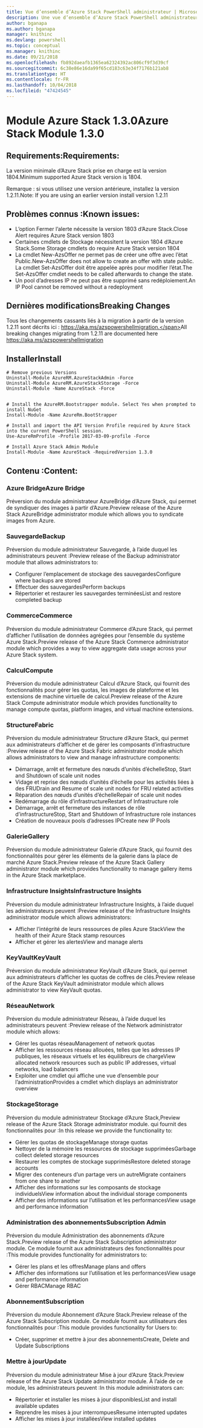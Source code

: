 ```yaml
---
title: Vue d’ensemble d’Azure Stack PowerShell administrateur | Microsoft Docs
description: Une vue d’ensemble d’Azure Stack PowerShell administrateur avec des instructions sur les procédures d’installation et de configuration.
author: bganapa
ms.author: bganapa
manager: knithinc
ms.devlang: powershell
ms.topic: conceptual
ms.manager: knithinc
ms.date: 09/21/2018
ms.openlocfilehash: fb892daeafb1365ea62324392ac806cf9f3d39cf
ms.sourcegitcommit: 6c38e86e16da99f65cd183c63e34f7176b121ab8
ms.translationtype: HT
ms.contentlocale: fr-FR
ms.lasthandoff: 10/04/2018
ms.locfileid: "47424545"
---
```

# <a name="azure-stack-module-130"></a><span data-ttu-id="231c3-103">Module Azure Stack 1.3.0</span><span class="sxs-lookup"><span data-stu-id="231c3-103">Azure Stack Module 1.3.0</span></span>

## <a name="requirements"></a><span data-ttu-id="231c3-104">Requirements:</span><span class="sxs-lookup"><span data-stu-id="231c3-104">Requirements:</span></span>
<span data-ttu-id="231c3-105">La version minimale d’Azure Stack prise en charge est la version 1804.</span><span class="sxs-lookup"><span data-stu-id="231c3-105">Minimum supported Azure Stack version is 1804.</span></span>

<span data-ttu-id="231c3-106">Remarque : si vous utilisez une version antérieure, installez la version 1.2.11.</span><span class="sxs-lookup"><span data-stu-id="231c3-106">Note: If you are using an earlier version install version 1.2.11</span></span>

## <a name="known-issues"></a><span data-ttu-id="231c3-107">Problèmes connus :</span><span class="sxs-lookup"><span data-stu-id="231c3-107">Known issues:</span></span>

- <span data-ttu-id="231c3-108">L’option Fermer l’alerte nécessite la version 1803 d’Azure Stack.</span><span class="sxs-lookup"><span data-stu-id="231c3-108">Close Alert requires Azure Stack version 1803</span></span>
- <span data-ttu-id="231c3-109">Certaines cmdlets de Stockage nécessitent la version 1804 d’Azure Stack.</span><span class="sxs-lookup"><span data-stu-id="231c3-109">Some Storage cmdlets do require Azure Stack version 1804</span></span>
- <span data-ttu-id="231c3-110">La cmdlet New-AzsOffer ne permet pas de créer une offre avec l’état Public.</span><span class="sxs-lookup"><span data-stu-id="231c3-110">New-AzsOffer does not allow to create an offer with state public.</span></span> <span data-ttu-id="231c3-111">La cmdlet Set-AzsOffer doit être appelée après pour modifier l’état.</span><span class="sxs-lookup"><span data-stu-id="231c3-111">The Set-AzsOffer cmdlet needs to be called afterwards to change the state.</span></span>
- <span data-ttu-id="231c3-112">Un pool d’adresses IP ne peut pas être supprimé sans redéploiement.</span><span class="sxs-lookup"><span data-stu-id="231c3-112">An IP Pool cannot be removed without a redeployment</span></span>

## <a name="breaking-changes"></a><span data-ttu-id="231c3-113">Dernières modifications</span><span class="sxs-lookup"><span data-stu-id="231c3-113">Breaking Changes</span></span>
<span data-ttu-id="231c3-114">Tous les changements cassants liés à la migration à partir de la version 1.2.11 sont décrits ici : https://aka.ms/azspowershellmigration.</span><span class="sxs-lookup"><span data-stu-id="231c3-114">All breaking changes migrating from 1.2.11 are documented here https://aka.ms/azspowershellmigration</span></span>

## <a name="install"></a><span data-ttu-id="231c3-115">Installer</span><span class="sxs-lookup"><span data-stu-id="231c3-115">Install</span></span>
```
# Remove previous Versions
Uninstall-Module AzureRM.AzureStackAdmin -Force
Uninstall-Module AzureRM.AzureStackStorage -Force
Uninstall-Module -Name AzureStack -Force 


# Install the AzureRM.Bootstrapper module. Select Yes when prompted to install NuGet
Install-Module -Name AzureRm.BootStrapper

# Install and import the API Version Profile required by Azure Stack into the current PowerShell session.
Use-AzureRmProfile -Profile 2017-03-09-profile -Force

# Install Azure Stack Admin Module
Install-Module -Name AzureStack -RequiredVersion 1.3.0
```
## <a name="content"></a><span data-ttu-id="231c3-116">Contenu :</span><span class="sxs-lookup"><span data-stu-id="231c3-116">Content:</span></span>
### <a name="azure-bridge"></a><span data-ttu-id="231c3-117">Azure Bridge</span><span class="sxs-lookup"><span data-stu-id="231c3-117">Azure Bridge</span></span>
<span data-ttu-id="231c3-118">Préversion du module administrateur AzureBridge d’Azure Stack, qui permet de syndiquer des images à partir d’Azure.</span><span class="sxs-lookup"><span data-stu-id="231c3-118">Preview release of the Azure Stack AzureBridge administrator module which allows you to syndicate images from Azure.</span></span>

### <a name="backup"></a><span data-ttu-id="231c3-119">Sauvegarde</span><span class="sxs-lookup"><span data-stu-id="231c3-119">Backup</span></span>
<span data-ttu-id="231c3-120">Préversion du module administrateur Sauvegarde, à l’aide duquel les administrateurs peuvent :</span><span class="sxs-lookup"><span data-stu-id="231c3-120">Preview release of the Backup administrator module that allows administrators to:</span></span>
- <span data-ttu-id="231c3-121">Configurer l’emplacement de stockage des sauvegardes</span><span class="sxs-lookup"><span data-stu-id="231c3-121">Configure where backups are stored</span></span>
- <span data-ttu-id="231c3-122">Effectuer des sauvegardes</span><span class="sxs-lookup"><span data-stu-id="231c3-122">Perform backups</span></span>
- <span data-ttu-id="231c3-123">Répertorier et restaurer les sauvegardes terminées</span><span class="sxs-lookup"><span data-stu-id="231c3-123">List and restore completed backup</span></span>

### <a name="commerce"></a><span data-ttu-id="231c3-124">Commerce</span><span class="sxs-lookup"><span data-stu-id="231c3-124">Commerce</span></span>
<span data-ttu-id="231c3-125">Préversion du module administrateur Commerce d’Azure Stack, qui permet d’afficher l’utilisation de données agrégées pour l’ensemble du système Azure Stack.</span><span class="sxs-lookup"><span data-stu-id="231c3-125">Preview release of the Azure Stack Commerce administrator module which provides a way to view aggregate data usage across your Azure Stack system.</span></span>

### <a name="compute"></a><span data-ttu-id="231c3-126">Calcul</span><span class="sxs-lookup"><span data-stu-id="231c3-126">Compute</span></span>
<span data-ttu-id="231c3-127">Préversion du module administrateur Calcul d’Azure Stack, qui fournit des fonctionnalités pour gérer les quotas, les images de plateforme et les extensions de machine virtuelle de calcul.</span><span class="sxs-lookup"><span data-stu-id="231c3-127">Preview release of the Azure Stack Compute administrator module which provides functionality to manage compute quotas, platform images, and virtual machine extensions.</span></span>

### <a name="fabric"></a><span data-ttu-id="231c3-128">Structure</span><span class="sxs-lookup"><span data-stu-id="231c3-128">Fabric</span></span>
<span data-ttu-id="231c3-129">Préversion du module administrateur Structure d’Azure Stack, qui permet aux administrateurs d’afficher et de gérer les composants d’infrastructure :</span><span class="sxs-lookup"><span data-stu-id="231c3-129">Preview release of the Azure Stack Fabric administrator module which allows administrators to view and manage infrastructure components:</span></span>
- <span data-ttu-id="231c3-130">Démarrage, arrêt et fermeture des nœuds d’unités d’échelle</span><span class="sxs-lookup"><span data-stu-id="231c3-130">Stop, Start and Shutdown of scale unit nodes</span></span>
- <span data-ttu-id="231c3-131">Vidage et reprise des nœuds d’unités d’échelle pour les activités liées à des FRU</span><span class="sxs-lookup"><span data-stu-id="231c3-131">Drain and Resume of scale unit nodes for FRU related activities</span></span>
- <span data-ttu-id="231c3-132">Réparation des nœuds d’unités d’échelle</span><span class="sxs-lookup"><span data-stu-id="231c3-132">Repair of scale unit nodes</span></span>
- <span data-ttu-id="231c3-133">Redémarrage du rôle d’infrastructure</span><span class="sxs-lookup"><span data-stu-id="231c3-133">Restart of Infrastructure role</span></span>
- <span data-ttu-id="231c3-134">Démarrage, arrêt et fermeture des instances de rôle d’infrastructure</span><span class="sxs-lookup"><span data-stu-id="231c3-134">Stop, Start and Shutdown of Infrastructure role instances</span></span>
- <span data-ttu-id="231c3-135">Création de nouveaux pools d’adresses IP</span><span class="sxs-lookup"><span data-stu-id="231c3-135">Create new IP Pools</span></span>


### <a name="gallery"></a><span data-ttu-id="231c3-136">Galerie</span><span class="sxs-lookup"><span data-stu-id="231c3-136">Gallery</span></span>
<span data-ttu-id="231c3-137">Préversion du module administrateur Galerie d’Azure Stack, qui fournit des fonctionnalités pour gérer les éléments de la galerie dans la place de marché Azure Stack.</span><span class="sxs-lookup"><span data-stu-id="231c3-137">Preview release of the Azure Stack Gallery administrator module which provides functionality to manage gallery items in the Azure Stack marketplace.</span></span>

### <a name="infrastructure-insights"></a><span data-ttu-id="231c3-138">Infrastructure Insights</span><span class="sxs-lookup"><span data-stu-id="231c3-138">Infrastructure Insights</span></span>
<span data-ttu-id="231c3-139">Préversion du module administrateur Infrastructure Insights, à l’aide duquel les administrateurs peuvent :</span><span class="sxs-lookup"><span data-stu-id="231c3-139">Preview release of the Infrastructure Insights administrator module which allows administrators:</span></span>
- <span data-ttu-id="231c3-140">Afficher l’intégrité de leurs ressources de piles Azure Stack</span><span class="sxs-lookup"><span data-stu-id="231c3-140">View the health of their Azure Stack stamp resources</span></span>
- <span data-ttu-id="231c3-141">Afficher et gérer les alertes</span><span class="sxs-lookup"><span data-stu-id="231c3-141">View and manage alerts</span></span>

### <a name="keyvault"></a><span data-ttu-id="231c3-142">KeyVault</span><span class="sxs-lookup"><span data-stu-id="231c3-142">KeyVault</span></span>
<span data-ttu-id="231c3-143">Préversion du module administrateur KeyVault d’Azure Stack, qui permet aux administrateurs d’afficher les quotas de coffres de clés.</span><span class="sxs-lookup"><span data-stu-id="231c3-143">Preview release of the Azure Stack KeyVault administrator module which allows administrator to view KeyVault quotas.</span></span>

### <a name="network"></a><span data-ttu-id="231c3-144">Réseau</span><span class="sxs-lookup"><span data-stu-id="231c3-144">Network</span></span>
<span data-ttu-id="231c3-145">Préversion du module administrateur Réseau, à l’aide duquel les administrateurs peuvent :</span><span class="sxs-lookup"><span data-stu-id="231c3-145">Preview release of the Network administrator module which allows:</span></span>
- <span data-ttu-id="231c3-146">Gérer les quotas réseau</span><span class="sxs-lookup"><span data-stu-id="231c3-146">Management of network quotas</span></span>
- <span data-ttu-id="231c3-147">Afficher les ressources réseau allouées, telles que les adresses IP publiques, les réseaux virtuels et les équilibreurs de charge</span><span class="sxs-lookup"><span data-stu-id="231c3-147">View allocated network resources such as public IP addresses, virtual networks, load balancers</span></span>
- <span data-ttu-id="231c3-148">Exploiter une cmdlet qui affiche une vue d’ensemble pour l’administration</span><span class="sxs-lookup"><span data-stu-id="231c3-148">Provides a cmdlet which displays an administrator overview</span></span>

### <a name="storage"></a><span data-ttu-id="231c3-149">Stockage</span><span class="sxs-lookup"><span data-stu-id="231c3-149">Storage</span></span>
<span data-ttu-id="231c3-150">Préversion du module administrateur Stockage d’Azure Stack,</span><span class="sxs-lookup"><span data-stu-id="231c3-150">Preview release of the Azure Stack Storage administrator module.</span></span>  <span data-ttu-id="231c3-151">qui fournit des fonctionnalités pour :</span><span class="sxs-lookup"><span data-stu-id="231c3-151">In this release we provide the functionality to:</span></span>
- <span data-ttu-id="231c3-152">Gérer les quotas de stockage</span><span class="sxs-lookup"><span data-stu-id="231c3-152">Manage storage quotas</span></span>
- <span data-ttu-id="231c3-153">Nettoyer de la mémoire les ressources de stockage supprimées</span><span class="sxs-lookup"><span data-stu-id="231c3-153">Garbage collect deleted storage resources</span></span>
- <span data-ttu-id="231c3-154">Restaurer les comptes de stockage supprimés</span><span class="sxs-lookup"><span data-stu-id="231c3-154">Restore deleted storage accounts</span></span>
- <span data-ttu-id="231c3-155">Migrer des conteneurs d’un partage vers un autre</span><span class="sxs-lookup"><span data-stu-id="231c3-155">Migrate containers from one share to another</span></span>
- <span data-ttu-id="231c3-156">Afficher des informations sur les composants de stockage individuels</span><span class="sxs-lookup"><span data-stu-id="231c3-156">View information about the individual storage components</span></span>
- <span data-ttu-id="231c3-157">Afficher des informations sur l’utilisation et les performances</span><span class="sxs-lookup"><span data-stu-id="231c3-157">View usage and performance information</span></span>

### <a name="subscription-admin"></a><span data-ttu-id="231c3-158">Administration des abonnements</span><span class="sxs-lookup"><span data-stu-id="231c3-158">Subscription Admin</span></span>
<span data-ttu-id="231c3-159">Préversion du module Administration des abonnements d’Azure Stack.</span><span class="sxs-lookup"><span data-stu-id="231c3-159">Preview release of the Azure Stack Subscription administrator module.</span></span>  <span data-ttu-id="231c3-160">Ce module fournit aux administrateurs des fonctionnalités pour :</span><span class="sxs-lookup"><span data-stu-id="231c3-160">This module provides functionality for administrators to:</span></span>
- <span data-ttu-id="231c3-161">Gérer les plans et les offres</span><span class="sxs-lookup"><span data-stu-id="231c3-161">Manage plans and offers</span></span>
- <span data-ttu-id="231c3-162">Afficher des informations sur l’utilisation et les performances</span><span class="sxs-lookup"><span data-stu-id="231c3-162">View usage and performance information</span></span>
- <span data-ttu-id="231c3-163">Gérer RBAC</span><span class="sxs-lookup"><span data-stu-id="231c3-163">Manage RBAC</span></span>

### <a name="subscription"></a><span data-ttu-id="231c3-164">Abonnement</span><span class="sxs-lookup"><span data-stu-id="231c3-164">Subscription</span></span>
<span data-ttu-id="231c3-165">Préversion du module Abonnement d’Azure Stack.</span><span class="sxs-lookup"><span data-stu-id="231c3-165">Preview release of the Azure Stack Subscription module.</span></span>  <span data-ttu-id="231c3-166">Ce module fournit aux utilisateurs des fonctionnalités pour :</span><span class="sxs-lookup"><span data-stu-id="231c3-166">This module provides functionality for Users to:</span></span>
- <span data-ttu-id="231c3-167">Créer, supprimer et mettre à jour des abonnements</span><span class="sxs-lookup"><span data-stu-id="231c3-167">Create, Delete and Update Subscriptions</span></span>

### <a name="update"></a><span data-ttu-id="231c3-168">Mettre à jour</span><span class="sxs-lookup"><span data-stu-id="231c3-168">Update</span></span>
<span data-ttu-id="231c3-169">Préversion du module administrateur Mise à jour d’Azure Stack.</span><span class="sxs-lookup"><span data-stu-id="231c3-169">Preview release of the Azure Stack Update administrator module.</span></span>  <span data-ttu-id="231c3-170">À l’aide de ce module, les administrateurs peuvent :</span><span class="sxs-lookup"><span data-stu-id="231c3-170">In this module administrators can:</span></span>
- <span data-ttu-id="231c3-171">Répertorier et installer les mises à jour disponibles</span><span class="sxs-lookup"><span data-stu-id="231c3-171">List and install available updates</span></span>
- <span data-ttu-id="231c3-172">Reprendre les mises à jour interrompues</span><span class="sxs-lookup"><span data-stu-id="231c3-172">Resume interrupted updates</span></span>
- <span data-ttu-id="231c3-173">Afficher les mises à jour installées</span><span class="sxs-lookup"><span data-stu-id="231c3-173">View installed updates</span></span>
